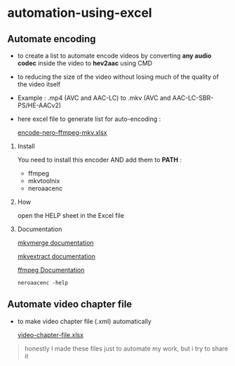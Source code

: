 # automation-using-excel

## Automate encoding

- to create a list to automate encode videos by converting **any audio codec** inside the video to **hev2aac** using CMD
- to reducing the size of the video without losing much of the quality of the video itself
- Example : .mp4 (AVC and AAC-LC) to .mkv (AVC and AAC-LC-SBR-PS/HE-AACv2)
- here excel file to generate list for auto-encoding :

    [encode-nero-ffmpeg-mkv.xlsx](encode-nero-ffmpeg-mkv.xlsx)

1. Install

    You need to install this encoder AND add them to **PATH** :

    - ffmpeg
    - mkvtoolnix
    - neroaacenc

2. How

    open the HELP sheet in the Excel file

3. Documentation

    [mkvmerge documentation](https://mkvtoolnix.download/doc/mkvmerge.html)

    [mkvextract documentation](https://mkvtoolnix.download/doc/mkvextract.html)

    [ffmpeg Documentation](https://ffmpeg.org/ffmpeg.html)

    `neroaacenc -help`

## Automate video chapter file

- to make video chapter file (.xml) automatically

    [video-chapter-file.xlsx](video-chapter-file.xlsx)

> honestly I made these files just to automate my work, but i try to share it
